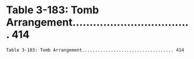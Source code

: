 # Table 3-183: Tomb Arrangement................................... 414

```
Table 3-183: Tomb Arrangement................................... 414
```

